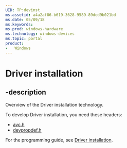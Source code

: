 ```yaml
---
UID: TP:devinst
ms.assetid: a4a2af86-b619-3628-9589-89ded9b021bd
ms.date: 05/09/18
ms.keywords: 
ms.prod: windows-hardware
ms.technology: windows-devices
ms.topic: portal
product:
-	Windows
---
```


# Driver installation

## -description

Overview of the Driver installation technology.

To develop Driver installation, you need these headers:

 * [avc.h](..\avc\index.md)
 * [devpropdef.h](..\devpropdef\index.md)

For the programming guide, see [Driver installation](https://docs.microsoft.com/windows-hardware/drivers/install).

